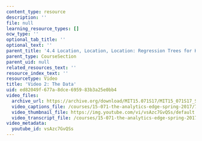 ```yaml
---
content_type: resource
description: ''
file: null
learning_resource_types: []
ocw_type: ''
optional_tab_title: ''
optional_text: ''
parent_title: '4.4 Location, Location, Location: Regression Trees for Housing Data  (Recitation)'
parent_type: CourseSection
parent_uid: null
related_resources_text: ''
resource_index_text: ''
resourcetype: Video
title: 'Video 2: The Data'
uid: ed82049f-677a-8dce-6959-83b3a25e0bb4
video_files:
  archive_url: https://archive.org/download/MIT15.071S17/MIT15_071S17_Session_4.4.03_300k.mp4
  video_captions_file: /courses/15-071-the-analytics-edge-spring-2017/7aae8f69a932549ba85fe6f2a280a53e_vsAzc7GvQSs.vtt
  video_thumbnail_file: https://img.youtube.com/vi/vsAzc7GvQSs/default.jpg
  video_transcript_file: /courses/15-071-the-analytics-edge-spring-2017/c255af8c24b5e5f30de3b7f99ebf8abc_vsAzc7GvQSs.pdf
video_metadata:
  youtube_id: vsAzc7GvQSs
---
```

